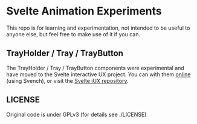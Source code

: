 # Svelte Animation Experiments

This repo is for learning and experimentation, not intended to be useful to anyone else, but feel free to make use of it if you can.

## TrayHolder / Tray / TrayButton
The TrayHolder / Tray / TrayButton components were experimental and have moved to the Svelte interactive UX project. You can with them [online](https://svelte-iux.now.sh/) (using Svench), or visit the [Svelte iUX repository](https://github.com/theWebalyst/svelte-iux).

## LICENSE

Original code is under GPLv3 (for details see ./LICENSE)
